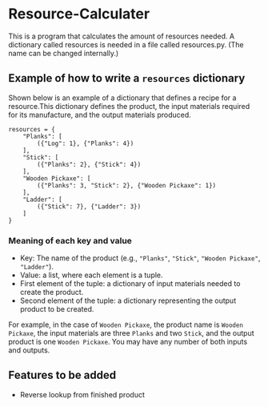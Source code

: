 # Resource-Calculater
This is a program that calculates the amount of resources needed.
A dictionary called resources is needed in a file called resources.py. (The name can be changed internally.)

## Example of how to write a `resources` dictionary
Shown below is an example of a dictionary that defines a recipe for a resource.This dictionary defines the product, the input materials required for its manufacture, and the output materials produced.
```
resources = {
    "Planks": [
        ({"Log": 1}, {"Planks": 4})
    ],
    "Stick": [
        ({"Planks": 2}, {"Stick": 4})
    ],
    "Wooden Pickaxe": [
        ({"Planks": 3, "Stick": 2}, {"Wooden Pickaxe": 1})
    ],
    "Ladder": [
        ({"Stick": 7}, {"Ladder": 3})
    ]
}
```

### Meaning of each key and value
- Key: The name of the product (e.g., `"Planks"`, `"Stick"`, `"Wooden Pickaxe"`, `"Ladder"`).
- Value: a list, where each element is a tuple.
- First element of the tuple: a dictionary of input materials needed to create the product.
- Second element of the tuple: a dictionary representing the output product to be created.

For example, in the case of `Wooden Pickaxe`, the product name is `Wooden Pickaxe`, the input materials are three `Planks` and two `Stick`, and the output product is one `Wooden Pickaxe`.
You may have any number of both inputs and outputs.

## Features to be added
- Reverse lookup from finished product
